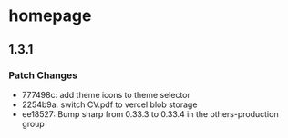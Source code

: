 # homepage

## 1.3.1

### Patch Changes

- 777498c: add theme icons to theme selector
- 2254b9a: switch CV.pdf to vercel blob storage
- ee18527: Bump sharp from 0.33.3 to 0.33.4 in the others-production group
